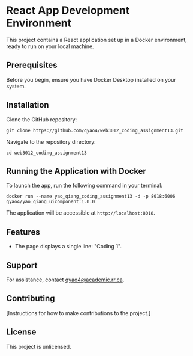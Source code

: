 # React App Development Environment

This project contains a React application set up in a Docker environment, ready to run on your local machine.

## Prerequisites

Before you begin, ensure you have Docker Desktop installed on your system.

## Installation

Clone the GitHub repository:

```
git clone https://github.com/qyao4/web3012_coding_assignment13.git
```

Navigate to the repository directory:

```
cd web3012_coding_assignment13
```

## Running the Application with Docker

To launch the app, run the following command in your terminal:

```
docker run --name yao_qiang_coding_assignment13 -d -p 8018:6006 qyao4/yao_qiang_uicomponent:1.0.0
```

The application will be accessible at `http://localhost:8018`.

## Features

- The page displays a single line: "Coding 1".

## Support

For assistance, contact qyao4@academic.rr.ca.

## Contributing

[Instructions for how to make contributions to the project.]

## License

This project is unlicensed.
